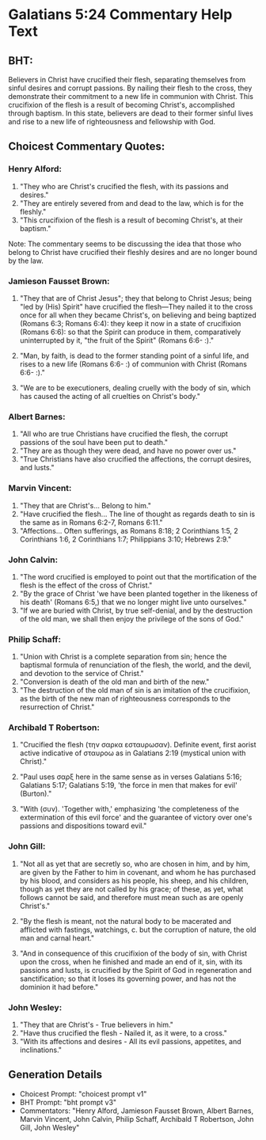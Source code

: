 # Galatians 5:24 Commentary Help Text

## BHT:
Believers in Christ have crucified their flesh, separating themselves from sinful desires and corrupt passions. By nailing their flesh to the cross, they demonstrate their commitment to a new life in communion with Christ. This crucifixion of the flesh is a result of becoming Christ's, accomplished through baptism. In this state, believers are dead to their former sinful lives and rise to a new life of righteousness and fellowship with God.

## Choicest Commentary Quotes:
### Henry Alford:
1. "They who are Christ's crucified the flesh, with its passions and desires." 
2. "They are entirely severed from and dead to the law, which is for the fleshly."
3. "This crucifixion of the flesh is a result of becoming Christ's, at their baptism."

Note: The commentary seems to be discussing the idea that those who belong to Christ have crucified their fleshly desires and are no longer bound by the law.

### Jamieson Fausset Brown:
1. "They that are of Christ Jesus"; they that belong to Christ Jesus; being "led by (His) Spirit" have crucified the flesh—They nailed it to the cross once for all when they became Christ's, on believing and being baptized (Romans 6:3; Romans 6:4): they keep it now in a state of crucifixion (Romans 6:6): so that the Spirit can produce in them, comparatively uninterrupted by it, "the fruit of the Spirit" (Romans 6:6- :)." 

2. "Man, by faith, is dead to the former standing point of a sinful life, and rises to a new life (Romans 6:6- :) of communion with Christ (Romans 6:6- :)." 

3. "We are to be executioners, dealing cruelly with the body of sin, which has caused the acting of all cruelties on Christ's body."

### Albert Barnes:
1. "All who are true Christians have crucified the flesh, the corrupt passions of the soul have been put to death."
2. "They are as though they were dead, and have no power over us."
3. "True Christians have also crucified the affections, the corrupt desires, and lusts."

### Marvin Vincent:
1. "They that are Christ's... Belong to him." 
2. "Have crucified the flesh... The line of thought as regards death to sin is the same as in Romans 6:2-7, Romans 6:11."
3. "Affections... Often sufferings, as Romans 8:18; 2 Corinthians 1:5, 2 Corinthians 1:6, 2 Corinthians 1:7; Philippians 3:10; Hebrews 2:9."

### John Calvin:
1. "The word crucified is employed to point out that the mortification of the flesh is the effect of the cross of Christ."
2. "By the grace of Christ 'we have been planted together in the likeness of his death' (Romans 6:5,) that we no longer might live unto ourselves."
3. "If we are buried with Christ, by true self-denial, and by the destruction of the old man, we shall then enjoy the privilege of the sons of God."

### Philip Schaff:
1. "Union with Christ is a complete separation from sin; hence the baptismal formula of renunciation of the flesh, the world, and the devil, and devotion to the service of Christ."
2. "Conversion is death of the old man and birth of the new."
3. "The destruction of the old man of sin is an imitation of the crucifixion, as the birth of the new man of righteousness corresponds to the resurrection of Christ."

### Archibald T Robertson:
1. "Crucified the flesh (την σαρκα εσταυρωσαν). Definite event, first aorist active indicative of σταυροω as in Galatians 2:19 (mystical union with Christ)."

2. "Paul uses σαρξ here in the same sense as in verses Galatians 5:16; Galatians 5:17; Galatians 5:19, 'the force in men that makes for evil' (Burton)."

3. "With (συν). 'Together with,' emphasizing 'the completeness of the extermination of this evil force' and the guarantee of victory over one's passions and dispositions toward evil."

### John Gill:
1. "Not all as yet that are secretly so, who are chosen in him, and by him, are given by the Father to him in covenant, and whom he has purchased by his blood, and considers as his people, his sheep, and his children, though as yet they are not called by his grace; of these, as yet, what follows cannot be said, and therefore must mean such as are openly Christ's." 

2. "By the flesh is meant, not the natural body to be macerated and afflicted with fastings, watchings, c. but the corruption of nature, the old man and carnal heart."

3. "And in consequence of this crucifixion of the body of sin, with Christ upon the cross, when he finished and made an end of it, sin, with its passions and lusts, is crucified by the Spirit of God in regeneration and sanctification; so that it loses its governing power, and has not the dominion it had before."

### John Wesley:
1. "They that are Christ's - True believers in him."
2. "Have thus crucified the flesh - Nailed it, as it were, to a cross."
3. "With its affections and desires - All its evil passions, appetites, and inclinations."


## Generation Details
- Choicest Prompt: "choicest prompt v1"
- BHT Prompt: "bht prompt v3"
- Commentators: "Henry Alford, Jamieson Fausset Brown, Albert Barnes, Marvin Vincent, John Calvin, Philip Schaff, Archibald T Robertson, John Gill, John Wesley"
